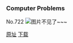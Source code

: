 ### Computer Problems
No.722
![图片不见了~~~](https://imgs.xkcd.com/comics/computer_problems.png)

[原址](https://xkcd.com//722) [下载](https://imgs.xkcd.com/comics/computer_problems.png)

